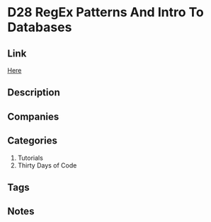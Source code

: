 # D28 RegEx Patterns And Intro To Databases

## Link

[Here](https://www.hackerrank.com/challenges/30-regex-patterns)

## Description

## Companies

## Categories

1. Tutorials
1. Thirty Days of Code

## Tags

## Notes